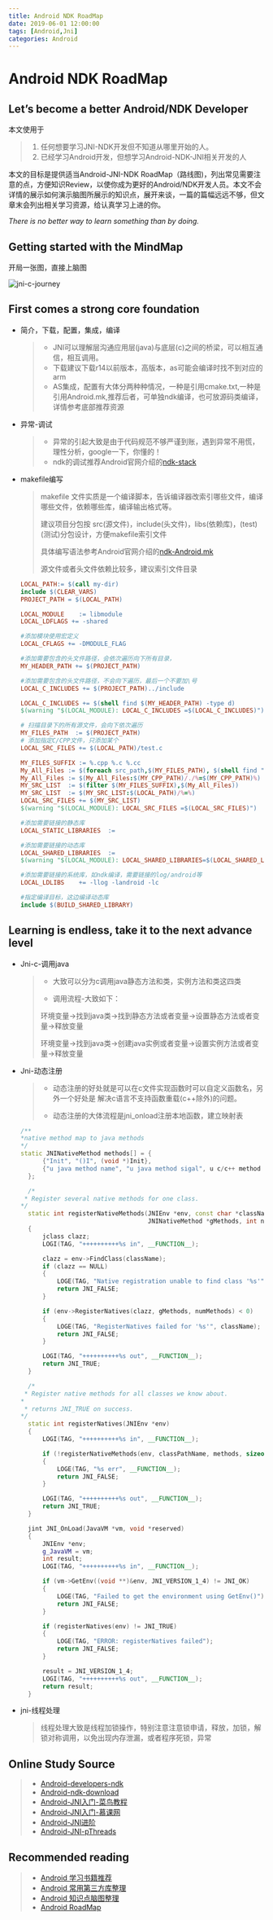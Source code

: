 ```yaml
---
title: Android NDK RoadMap
date: 2019-06-01 12:00:00
tags: [Android,Jni]
categories: Android 
---
```


# Android NDK RoadMap

## Let’s become a better Android/NDK Developer

本文使用于

> 1. 任何想要学习JNI-NDK开发但不知道从哪里开始的人。
> 2. 已经学习Android开发，但想学习Android-NDK-JNI相关开发的人

本文的目标是提供适当Android-JNI-NDK RoadMap（路线图)，列出常见需要注意的点，方便知识Review，以使你成为更好的Android/NDK开发人员。本文不会详情的展示如何演示脑图所展示的知识点，展开来谈，一篇的篇幅远远不够，但文章末会列出相关学习资源，给认真学习上进的你。

 *There is no better way to learn something than by doing.*

## **Getting started with the MindMap**

开局一张图，直接上脑图

![jni-c-journey](https://lairdli.top/images/jni-ndk-roadmap.png)

<!--more-->

## First comes  a strong core foundation 

- 简介，下载，配置，集成，编译

  >- JNI可以理解层沟通应用层(java)与底层(c)之间的桥梁，可以相互通信，相互调用。
  >- 下载建议下载r14以前版本，高版本，as可能会编译时找不到对应的arm
  >- AS集成，配置有大体分两种种情况，一种是引用cmake.txt,一种是引用Android.mk,推荐后者，可单独ndk编译，也可放源码类编译，详情参考底部推荐资源
- 异常-调试

  >- 异常的引起大致是由于代码规范不够严谨到账，遇到异常不用慌，理性分析，google一下，你懂的！
  >- ndk的调试推荐Android官网介绍的[ndk-stack](<https://developer.android.google.cn/ndk/guides/ndk-stack?hl=zh_cn>)
  >

- makefile编写

  >makefile 文件实质是一个编译脚本，告诉编译器改索引哪些文件，编译哪些文件，依赖哪些库，编译输出格式等。
  >
  >建议项目分包按 src(源文件)，include(头文件)，libs(依赖库)，(test)(测试)分包设计，方便makefile索引文件
  >
  >具体编写语法参考Android官网介绍的[ndk-Android.mk](<https://developer.android.google.cn/ndk/guides/android_mk>)
  >
  >源文件或者头文件依赖比较多，建议索引文件目录
  ```makefile
  LOCAL_PATH:= $(call my-dir)
  include $(CLEAR_VARS)
  PROJECT_PATH = $(LOCAL_PATH)
  
  LOCAL_MODULE    := libmodule
  LOCAL_LDFLAGS += -shared
  
  #添加模块使用宏定义
  LOCAL_CFLAGS += -DMODULE_FLAG
  
  #添加需要包含的头文件路径，会依次遍历向下所有目录，
  MY_HEADER_PATH += $(PROJECT_PATH)
  
  #添加需要包含的头文件路径，不会向下遍历，最后一个不要加\号
  LOCAL_C_INCLUDES += $(PROJECT_PATH)../include
  
  LOCAL_C_INCLUDES += $(shell find $(MY_HEADER_PATH) -type d)                              
  $(warning "$(LOCAL_MODULE): LOCAL_C_INCLUDES =$(LOCAL_C_INCLUDES)")   
  
  # 扫描目录下的所有源文件，会向下依次遍历
  MY_FILES_PATH  := $(PROJECT_PATH)
  # 添加指定C/CPP文件，只添加某个
  LOCAL_SRC_FILES += $(LOCAL_PATH)/test.c
  
  MY_FILES_SUFFIX := %.cpp %.c %.cc
  My_All_Files := $(foreach src_path,$(MY_FILES_PATH), $(shell find "$(src_path)" -type f) ) 
  My_All_Files := $(My_All_Files:$(MY_CPP_PATH)/./%=$(MY_CPP_PATH)%)
  MY_SRC_LIST  := $(filter $(MY_FILES_SUFFIX),$(My_All_Files)) 
  MY_SRC_LIST  := $(MY_SRC_LIST:$(LOCAL_PATH)/%=%)
  LOCAL_SRC_FILES += $(MY_SRC_LIST)
  $(warning "$(LOCAL_MODULE): LOCAL_SRC_FILES =$(LOCAL_SRC_FILES)")   
  
  #添加需要链接的静态库
  LOCAL_STATIC_LIBRARIES  := 
  
  #添加需要链接的动态库
  LOCAL_SHARED_LIBRARIES  := 
  $(warning "$(LOCAL_MODULE): LOCAL_SHARED_LIBRARIES=$(LOCAL_SHARED_LIBRARIES)") 
  
  #添加需要链接的系统库，如ndk编译，需要链接的log/android等
  LOCAL_LDLIBS    += -llog -landroid -lc
  
  #指定编译目标，这边编译动态库
  include $(BUILD_SHARED_LIBRARY)
  ```

## Learning is endless, take it to the next advance level

- Jni-c-调用java

  >- 大致可以分为c调用java静态方法和类，实例方法和类这四类
  >
  >- 调用流程-大致如下：
  >
  >  环境变量->找到java类->找到静态方法或者变量->设置静态方法或者变量->释放变量
  >
  >  环境变量->找到java类->创建java实例或者变量->设置实例方法或者变量->释放变量
  >

- Jni-动态注册

  >- 动态注册的好处就是可以在c文件实现函数时可以自定义函数名，另外一个好处是 解决c语言不支持函数重载(c++除外)的问题。
  >
  >- 动态注册的大体流程是jni_onload注册本地函数，建立映射表
  >
  ```c++
  /**
  *native method map to java methods
  */
  static JNINativeMethod methods[] = {
  		{"Init", "()I", (void *)Init},
  		{"u java method name", "u java method sigal", u c/c++ method name},
  	};
  
  	/*
   * Register several native methods for one class.
  */
  	static int registerNativeMethods(JNIEnv *env, const char *className,
  									 JNINativeMethod *gMethods, int numMethods)
  	{
  		jclass clazz;
  		LOGI(TAG, "++++++++++%s in", __FUNCTION__);
  
  		clazz = env->FindClass(className);
  		if (clazz == NULL)
  		{
  			LOGE(TAG, "Native registration unable to find class '%s'", className);
  			return JNI_FALSE;
  		}
  
  		if (env->RegisterNatives(clazz, gMethods, numMethods) < 0)
  		{
  			LOGE(TAG, "RegisterNatives failed for '%s'", className);
  			return JNI_FALSE;
  		}
  
  		LOGI(TAG, "++++++++++%s out", __FUNCTION__);
  		return JNI_TRUE;
  	}
  
  	/*
   * Register native methods for all classes we know about.
  *
   * returns JNI_TRUE on success.
  */
  	static int registerNatives(JNIEnv *env)
  	{
  		LOGI(TAG, "++++++++++%s in", __FUNCTION__);
  
  		if (!registerNativeMethods(env, classPathName, methods, sizeof(methods) / sizeof(methods[0])))
  		{
  			LOGE(TAG, "%s err", __FUNCTION__);
  			return JNI_FALSE;
  		}
  
  		LOGI(TAG, "++++++++++%s out", __FUNCTION__);
  		return JNI_TRUE;
  	}
  
  	jint JNI_OnLoad(JavaVM *vm, void *reserved)
  	{
  		JNIEnv *env;
  		g_JavaVM = vm;
  		int result;
  		LOGI(TAG, "++++++++++%s in", __FUNCTION__);
  
  		if (vm->GetEnv((void **)&env, JNI_VERSION_1_4) != JNI_OK)
  		{
  			LOGE(TAG, "Failed to get the environment using GetEnv()");
  			return JNI_FALSE;
  		}
  
  		if (registerNatives(env) != JNI_TRUE)
  		{
  			LOGE(TAG, "ERROR: registerNatives failed");
  			return JNI_FALSE;
  		}
  
  		result = JNI_VERSION_1_4;
  		LOGI(TAG, "++++++++++%s out", __FUNCTION__);
  		return result;
  	}
  ```
- jni-线程处理

  >线程处理大致是线程加锁操作，特别注意注意锁申请，释放，加锁，解锁对称调用，以免出现内存泄漏，或者程序死锁，异常
  >

## Online Study Source

>- [Android-developers-ndk](<https://developer.android.google.cn/ndk/guides?hl=zh_cn>)
>- [Android-ndk-download](<https://developer.android.google.cn/ndk/downloads/index.html>)
>- [Android-JNI入门-菜鸟教程](<https://www.runoob.com/w3cnote/jni-getting-started-tutorials.html>)
>- [Android-JNI入门-慕课网](<http://www.imooc.com/learn/411>)
>- [Android-JNI进阶](<http://www.imooc.com/learn/918>)
>- [Android-JNI-pThreads](<https://www.cnblogs.com/dongsheng/p/4184153.html>)
>

## Recommended reading

>- [Android 学习书籍推荐](<https://lairdli.top/2018/05/25/Android-Book-Recomendations/>)
>- [Android 常用第三方库整理](<https://lairdli.top/2019/02/25/Android-3rd-Libs/>)
>- [Android 知识点脑图整理](<https://lairdli.top/2019/01/30/Android-Journey/>)
>- [Android RoadMap](<https://lairdli.top/2019/05/19/Android-RoadMap/>)


